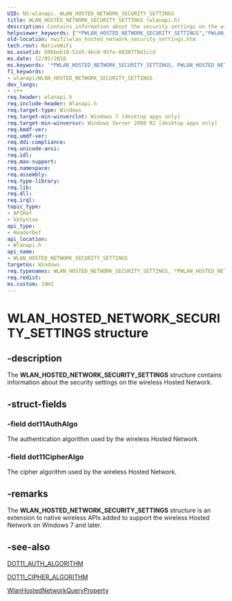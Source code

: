 ```yaml
---
UID: NS:wlanapi._WLAN_HOSTED_NETWORK_SECURITY_SETTINGS
title: WLAN_HOSTED_NETWORK_SECURITY_SETTINGS (wlanapi.h)
description: Contains information about the security settings on the wireless Hosted Network.helpviewer_keywords: ["*PWLAN_HOSTED_NETWORK_SECURITY_SETTINGS","PWLAN_HOSTED_NETWORK_SECURITY_SETTINGS","PWLAN_HOSTED_NETWORK_SECURITY_SETTINGS structure pointer [NativeWIFI]","WLAN_HOSTED_NETWORK_SECURITY_SETTINGS","WLAN_HOSTED_NETWORK_SECURITY_SETTINGS structure [NativeWIFI]","nwifi.wlan_hosted_network_security_settings","wlanapi/PWLAN_HOSTED_NETWORK_SECURITY_SETTINGS","wlanapi/WLAN_HOSTED_NETWORK_SECURITY_SETTINGS"]
old-location: nwifi\wlan_hosted_network_security_settings.htm
tech.root: NativeWiFi
ms.assetid: b86beb10-52e5-4bc0-95fe-08307f8d1ccd
ms.date: 12/05/2018
ms.keywords: '*PWLAN_HOSTED_NETWORK_SECURITY_SETTINGS, PWLAN_HOSTED_NETWORK_SECURITY_SETTINGS, PWLAN_HOSTED_NETWORK_SECURITY_SETTINGS structure pointer [NativeWIFI], WLAN_HOSTED_NETWORK_SECURITY_SETTINGS, WLAN_HOSTED_NETWORK_SECURITY_SETTINGS structure [NativeWIFI], nwifi.wlan_hosted_network_security_settings, wlanapi/PWLAN_HOSTED_NETWORK_SECURITY_SETTINGS, wlanapi/WLAN_HOSTED_NETWORK_SECURITY_SETTINGS'
f1_keywords:
- wlanapi/WLAN_HOSTED_NETWORK_SECURITY_SETTINGS
dev_langs:
- c++
req.header: wlanapi.h
req.include-header: Wlanapi.h
req.target-type: Windows
req.target-min-winverclnt: Windows 7 [desktop apps only]
req.target-min-winversvr: Windows Server 2008 R2 [desktop apps only]
req.kmdf-ver: 
req.umdf-ver: 
req.ddi-compliance: 
req.unicode-ansi: 
req.idl: 
req.max-support: 
req.namespace: 
req.assembly: 
req.type-library: 
req.lib: 
req.dll: 
req.irql: 
topic_type:
- APIRef
- kbSyntax
api_type:
- HeaderDef
api_location:
- Wlanapi.h
api_name:
- WLAN_HOSTED_NETWORK_SECURITY_SETTINGS
targetos: Windows
req.typenames: WLAN_HOSTED_NETWORK_SECURITY_SETTINGS, *PWLAN_HOSTED_NETWORK_SECURITY_SETTINGS
req.redist: 
ms.custom: 19H1
---
```


# WLAN_HOSTED_NETWORK_SECURITY_SETTINGS structure


## -description


The <b>WLAN_HOSTED_NETWORK_SECURITY_SETTINGS</b> structure contains information about the security settings on the wireless Hosted Network.


## -struct-fields




### -field dot11AuthAlgo

The authentication algorithm used by the wireless Hosted Network.


### -field dot11CipherAlgo

The cipher algorithm used by the wireless Hosted Network.


## -remarks



The <b>WLAN_HOSTED_NETWORK_SECURITY_SETTINGS</b>  structure is an extension to native wireless APIs added to support the wireless Hosted Network on Windows 7 and  later.  




## -see-also




<a href="https://docs.microsoft.com/windows/desktop/NativeWiFi/dot11-auth-algorithm">DOT11_AUTH_ALGORITHM</a>



<a href="https://docs.microsoft.com/windows/desktop/NativeWiFi/dot11-cipher-algorithm">DOT11_CIPHER_ALGORITHM</a>



<a href="https://docs.microsoft.com/windows/desktop/api/wlanapi/nf-wlanapi-wlanhostednetworkqueryproperty">WlanHostedNetworkQueryProperty</a>
 

 

